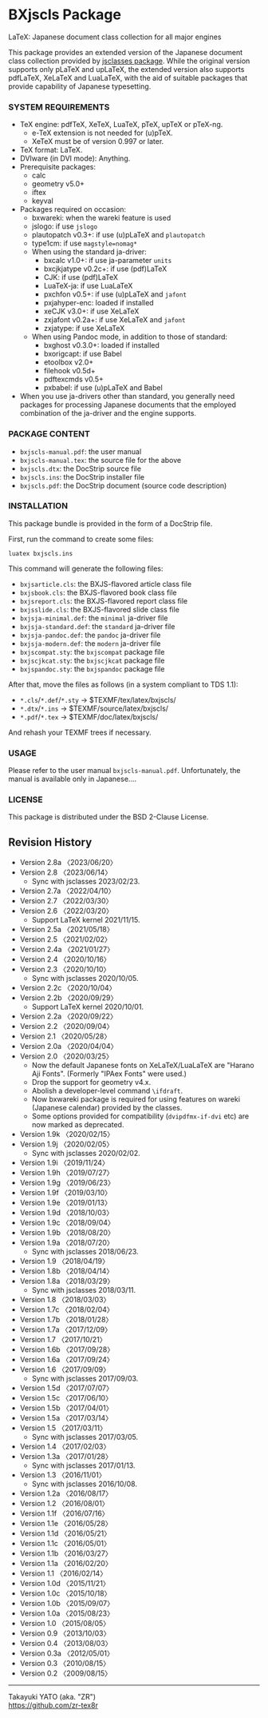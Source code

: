 BXjscls Package
===============

LaTeX: Japanese document class collection for all major engines

This package provides an extended version of the Japanese document
class collection provided by [jsclasses package]. While the original
version supports only pLaTeX and upLaTeX, the extended version also
supports pdfLaTeX, XeLaTeX and LuaLaTeX, with the aid of suitable
packages that provide capability of Japanese typesetting.

[jsclasses package]: (https://www.ctan.org/pkg/jsclasses)

### SYSTEM REQUIREMENTS

  * TeX engine: pdfTeX, XeTeX, LuaTeX, pTeX, upTeX or pTeX-ng.
      - e-TeX extension is not needed for (u)pTeX.
      - XeTeX must be of version 0.997 or later.
  * TeX format: LaTeX.
  * DVIware (in DVI mode): Anything.
  * Prerequisite packages:
      - calc
      - geometry v5.0+
      - iftex
      - keyval
  * Packages required on occasion:
      - bxwareki: when the wareki feature is used
      - jslogo: if use `jslogo`
      - plautopatch v0.3+: if use (u)pLaTeX and `plautopatch`
      - type1cm: if use `magstyle=nomag*`
      - When using the standard ja-driver:
          + bxcalc v1.0+: if use ja-parameter `units`
          + bxcjkjatype v0.2c+: if use (pdf)LaTeX
          + CJK:  if use (pdf)LaTeX
          + LuaTeX-ja: if use LuaLaTeX
          + pxchfon v0.5+: if use (u)pLaTeX and `jafont`
          + pxjahyper-enc: loaded if installed
          + xeCJK v3.0+: if use XeLaTeX
          + zxjafont v0.2a+: if use XeLaTeX and `jafont`
          + zxjatype: if use XeLaTeX
      - When using Pandoc mode, in addition to those of standard:
          + bxghost v0.3.0+: loaded if installed
          + bxorigcapt: if use Babel
          + etoolbox v2.0+
          + filehook v0.5d+
          + pdftexcmds v0.5+
          + pxbabel: if use (u)pLaTeX and Babel
  * When you use ja-drivers other than standard, you generally need
    packages for processing Japanese documents that the employed
    combination of the ja-driver and the engine supports.

### PACKAGE CONTENT

  * `bxjscls-manual.pdf`: the user manual
  * `bxjscls-manual.tex`: the source file for the above
  * `bxjscls.dtx`: the DocStrip source file
  * `bxjscls.ins`: the DocStrip installer file
  * `bxjscls.pdf`: the DocStrip document (source code description)

### INSTALLATION

This package bundle is provided in the form of a DocStrip file.

First, run the command to create some files:

    luatex bxjscls.ins

This command will generate the following files:

  * `bxjsarticle.cls`: the BXJS-flavored article class file
  * `bxjsbook.cls`: the BXJS-flavored book class file
  * `bxjsreport.cls`: the BXJS-flavored report class file
  * `bxjsslide.cls`: the BXJS-flavored slide class file
  * `bxjsja-minimal.def`: the `minimal` ja-driver file
  * `bxjsja-standard.def`: the `standard` ja-driver file
  * `bxjsja-pandoc.def`: the `pandoc` ja-driver file
  * `bxjsja-modern.def`: the `modern` ja-driver file
  * `bxjscompat.sty`: the `bxjscompat` package file
  * `bxjscjkcat.sty`: the `bxjscjkcat` package file
  * `bxjspandoc.sty`: the `bxjspandoc` package file

After that, move the files as follows (in a system compliant to
TDS 1.1):

  - `*.cls`/`*.def`/`*.sty` → $TEXMF/tex/latex/bxjscls/
  - `*.dtx`/`*.ins` → $TEXMF/source/latex/bxjscls/
  - `*.pdf`/`*.tex` → $TEXMF/doc/latex/bxjscls/

And rehash your TEXMF trees if necessary.

### USAGE

Please refer to the user manual `bxjscls-manual.pdf`.
Unfortunately, the manual is available only in Japanese....

### LICENSE

This package is distributed under the BSD 2-Clause License.

Revision History
----------------

  * Version 2.8a 〈2023/06/20〉
  * Version 2.8  〈2023/06/14〉
      - Sync with jsclasses 2023/02/23.
  * Version 2.7a 〈2022/04/10〉
  * Version 2.7  〈2022/03/30〉
  * Version 2.6  〈2022/03/20〉
      - Support LaTeX kernel 2021/11/15.
  * Version 2.5a 〈2021/05/18〉
  * Version 2.5  〈2021/02/02〉
  * Version 2.4a 〈2021/01/27〉
  * Version 2.4  〈2020/10/16〉
  * Version 2.3  〈2020/10/10〉
      - Sync with jsclasses 2020/10/05.
  * Version 2.2c 〈2020/10/04〉
  * Version 2.2b 〈2020/09/29〉
      - Support LaTeX kernel 2020/10/01.
  * Version 2.2a 〈2020/09/22〉
  * Version 2.2  〈2020/09/04〉
  * Version 2.1  〈2020/05/28〉
  * Version 2.0a 〈2020/04/04〉
  * Version 2.0  〈2020/03/25〉
      - Now the default Japanese fonts on XeLaTeX/LuaLaTeX are "Harano
        Aji Fonts". (Formerly "IPAex Fonts" were used.)
      - Drop the support for geometry v4.x.
      - Abolish a developer-level command `\ifdraft`.
      - Now bxwareki package is required for using features on wareki
        (Japanese calendar) provided by the classes.
      - Some options provided for compatibility (`dvipdfmx-if-dvi` etc)
        are now marked as deprecated.
  * Version 1.9k 〈2020/02/15〉
  * Version 1.9j 〈2020/02/05〉
      - Sync with jsclasses 2020/02/02.
  * Version 1.9i 〈2019/11/24〉
  * Version 1.9h 〈2019/07/27〉
  * Version 1.9g 〈2019/06/23〉
  * Version 1.9f 〈2019/03/10〉
  * Version 1.9e 〈2019/01/13〉
  * Version 1.9d 〈2018/10/03〉
  * Version 1.9c 〈2018/09/04〉
  * Version 1.9b 〈2018/08/20〉
  * Version 1.9a 〈2018/07/20〉
      - Sync with jsclasses 2018/06/23.
  * Version 1.9  〈2018/04/19〉
  * Version 1.8b 〈2018/04/14〉
  * Version 1.8a 〈2018/03/29〉
      - Sync with jsclasses 2018/03/11.
  * Version 1.8  〈2018/03/03〉
  * Version 1.7c 〈2018/02/04〉
  * Version 1.7b 〈2018/01/28〉
  * Version 1.7a 〈2017/12/09〉
  * Version 1.7  〈2017/10/21〉
  * Version 1.6b 〈2017/09/28〉
  * Version 1.6a 〈2017/09/24〉
  * Version 1.6  〈2017/09/09〉
      - Sync with jsclasses 2017/09/03.
  * Version 1.5d 〈2017/07/07〉
  * Version 1.5c 〈2017/06/10〉
  * Version 1.5b 〈2017/04/01〉
  * Version 1.5a 〈2017/03/14〉
  * Version 1.5  〈2017/03/11〉
      - Sync with jsclasses 2017/03/05.
  * Version 1.4  〈2017/02/03〉
  * Version 1.3a 〈2017/01/28〉
      - Sync with jsclasses 2017/01/13.
  * Version 1.3  〈2016/11/01〉
      - Sync with jsclasses 2016/10/08.
  * Version 1.2a 〈2016/08/17〉
  * Version 1.2  〈2016/08/01〉
  * Version 1.1f 〈2016/07/16〉
  * Version 1.1e 〈2016/05/28〉
  * Version 1.1d 〈2016/05/21〉
  * Version 1.1c 〈2016/05/01〉
  * Version 1.1b 〈2016/03/27〉
  * Version 1.1a 〈2016/02/20〉
  * Version 1.1  〈2016/02/14〉
  * Version 1.0d 〈2015/11/21〉
  * Version 1.0c 〈2015/10/18〉
  * Version 1.0b 〈2015/09/07〉
  * Version 1.0a 〈2015/08/23〉
  * Version 1.0  〈2015/08/05〉
  * Version 0.9  〈2013/10/03〉
  * Version 0.4  〈2013/08/03〉
  * Version 0.3a 〈2012/05/01〉
  * Version 0.3  〈2010/08/15〉
  * Version 0.2  〈2009/08/15〉

--------------------
Takayuki YATO (aka. "ZR")  
https://github.com/zr-tex8r
